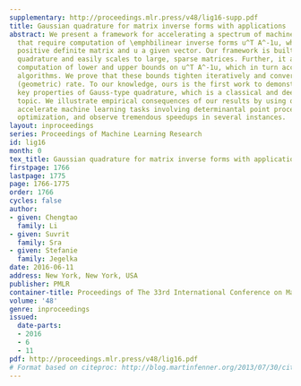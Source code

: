 ```yaml
---
supplementary: http://proceedings.mlr.press/v48/lig16-supp.pdf
title: Gaussian quadrature for matrix inverse forms with applications
abstract: We present a framework for accelerating a spectrum of machine learning algorithms
  that require computation of \emphbilinear inverse forms u^T A^-1u, where A is a
  positive definite matrix and u a given vector. Our framework is built on Gauss-type
  quadrature and easily scales to large, sparse matrices. Further, it allows retrospective
  computation of lower and upper bounds on u^T A^-1u, which in turn accelerates several
  algorithms. We prove that these bounds tighten iteratively and converge at a linear
  (geometric) rate. To our knowledge, ours is the first work to demonstrate these
  key properties of Gauss-type quadrature, which is a classical and deeply studied
  topic. We illustrate empirical consequences of our results by using quadrature to
  accelerate machine learning tasks involving determinantal point processes and submodular
  optimization, and observe tremendous speedups in several instances.
layout: inproceedings
series: Proceedings of Machine Learning Research
id: lig16
month: 0
tex_title: Gaussian quadrature for matrix inverse forms with applications
firstpage: 1766
lastpage: 1775
page: 1766-1775
order: 1766
cycles: false
author:
- given: Chengtao
  family: Li
- given: Suvrit
  family: Sra
- given: Stefanie
  family: Jegelka
date: 2016-06-11
address: New York, New York, USA
publisher: PMLR
container-title: Proceedings of The 33rd International Conference on Machine Learning
volume: '48'
genre: inproceedings
issued:
  date-parts:
  - 2016
  - 6
  - 11
pdf: http://proceedings.mlr.press/v48/lig16.pdf
# Format based on citeproc: http://blog.martinfenner.org/2013/07/30/citeproc-yaml-for-bibliographies/
---
```

